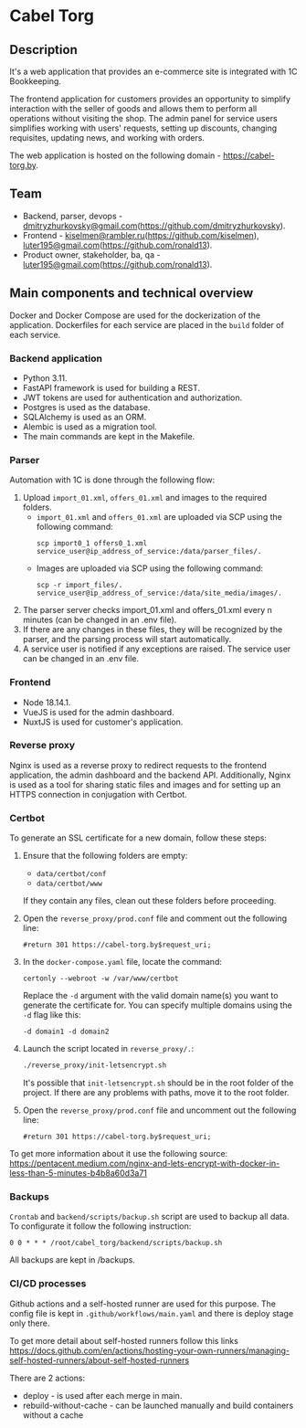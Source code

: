 # Cabel Torg 
## Description
It's a web application that provides an e-commerce site is integrated with 1C Bookkeeping.

The frontend application for customers provides an opportunity to simplify interaction with the seller of goods 
and allows them to perform all operations without visiting the shop.
The admin panel for service users simplifies working with users' requests, setting up discounts, changing requisites, 
updating news, and working with orders.

The web application is hosted on the following domain - https://cabel-torg.by.

## Team
* Backend, parser, devops - dmitryzhurkovsky@gmail.com(https://github.com/dmitryzhurkovsky).
* Frontend - kiselmen@rambler.ru(https://github.com/kiselmen), luter195@gmail.com(https://github.com/ronald13).
* Product owner, stakeholder, ba, qa - luter195@gmail.com(https://github.com/ronald13).

## Main components and technical overview
Docker and Docker Compose are used for the dockerization of the application. Dockerfiles for each service are placed 
in the `build` folder of each service.

### Backend application
* Python 3.11.
* FastAPI framework is used for building a REST. 
* JWT tokens are used for authentication and authorization.
* Postgres is used as the database.
* SQLAlchemy is used as an ORM.
* Alembic is used as a migration tool.
* The main commands are kept in the Makefile.

### Parser
Automation with 1C is done through the following flow:
1. Upload `import_01.xml`, `offers_01.xml` and images to the required folders.
   * `import_01.xml` and `offers_01.xml` are uploaded via SCP using the following command:
      ```shell
      scp import0_1 offers0_1.xml service_user@ip_address_of_service:/data/parser_files/.
      ```
   * Images are uploaded via SCP using the following command:
      ```shell
      scp -r import_files/. service_user@ip_address_of_service:/data/site_media/images/.
      ```
2. The parser server checks import_01.xml and offers_01.xml every n minutes (can be changed in an .env file). 
3. If there are any changes in these files, they will be recognized by the parser, and the parsing process will start 
automatically.
4. A service user is notified if any exceptions are raised. The service user can be changed in an .env file.

### Frontend
* Node 18.14.1.
* VueJS is used for the admin dashboard.
* NuxtJS is used for customer's application.

### Reverse proxy
Nginx is used as a reverse proxy to redirect requests to the frontend application, 
the admin dashboard and the backend API. Additionally, Nginx is used as a tool for sharing static files and images and 
for setting up an HTTPS connection in conjugation with Certbot.

### Certbot
To generate an SSL certificate for a new domain, follow these steps:

1. Ensure that the following folders are empty:
   - `data/certbot/conf`
   - `data/certbot/www`

   If they contain any files, clean out these folders before proceeding.

2. Open the `reverse_proxy/prod.conf` file and comment out the following line:
    ```nginx
    #return 301 https://cabel-torg.by$request_uri; 
    ```
3. In the `docker-compose.yaml` file, locate the command:
    ```shell
    certonly --webroot -w /var/www/certbot
    ```
    Replace the `-d` argument with the valid domain name(s) you want to generate the certificate for. 
    You can specify multiple domains using the `-d` flag like this:
    ```commandline
    -d domain1 -d domain2
    ```
4. Launch the script located in `reverse_proxy/.`:
    ```bash
    ./reverse_proxy/init-letsencrypt.sh
    ```
   It's possible that `init-letsencrypt.sh` should be in the root folder of the project. If there are any problems with 
   paths, move it to the root folder.
5. Open the `reverse_proxy/prod.conf` file and uncomment out the following line:
    ```nginx
    #return 301 https://cabel-torg.by$request_uri; 
    ```
To get more information about it use the following source:
https://pentacent.medium.com/nginx-and-lets-encrypt-with-docker-in-less-than-5-minutes-b4b8a60d3a71

### Backups
`Crontab` and `backend/scripts/backup.sh` script are used to backup all data.
To configurate it follow the following instruction:

```text
0 0 * * * /root/cabel_torg/backend/scripts/backup.sh
```

All backups are kept in /backups.

### CI/CD processes
Github actions and a self-hosted runner are used for this purpose. 
The config file is kept in `.github/workflows/main.yaml` and there is deploy stage only there.

To get more detail about self-hosted runners follow this links 
https://docs.github.com/en/actions/hosting-your-own-runners/managing-self-hosted-runners/about-self-hosted-runners

There are 2 actions:
* deploy - is used after each merge in main.
* rebuild-without-cache - can be launched manually and build containers without a cache